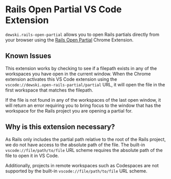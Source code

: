 # Rails Open Partial VS Code Extension

`dewski.rails-open-partial` allows you to open Rails partials directly from your browser using the [Rails Open Partial](https://github.com/dewski/rails-open-partial-chrome-extension) Chrome Extension.

## Known Issues

This extension works by checking to see if a filepath exists in any of the workspaces you have open in the current window. When the Chrome extension activates this VS Code extension using the `vscode://dewski.open-rails-partial/partial` URL, it will open the file in the first workspace that matches the filepath.

If the file is not found in any of the workspaces of the last open window, it will return an error requiring you to bring focus to the window that has the workspace for the Rails project you are opening a partial for.

## Why is this extension necessary?

As Rails only includes the partial path relative to the root of the Rails project, we do not have access to the absolute path of the file. The built-in `vscode://file/path/to/file` URL scheme requires the absolute path of the file to open it in VS Code.

Additionally, projects in remote workspaces such as Codespaces are not supported by the built-in `vscode://file/path/to/file` URL scheme.
